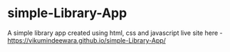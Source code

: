# simple-Library-App
A simple library app created using  html, css and javascript
live site here - https://vikumindeewara.github.io/simple-Library-App/
